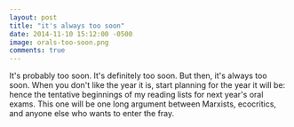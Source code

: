 ```yaml
---
layout: post
title: "it's always too soon"
date: 2014-11-10 15:12:00 -0500
image: orals-too-soon.png 
comments: true
---
```


It's probably too soon. It's definitely too soon. But then, it's always too soon. When you don't like the year it is, start planning for the year it will be: hence the tentative beginnings of my reading lists for next year's oral exams. This one will be one long argument between Marxists, ecocritics, and anyone else who wants to enter the fray. 
